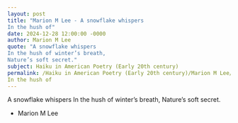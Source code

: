 ```yaml
---
layout: post
title: "Marion M Lee - A snowflake whispers
In the hush of"
date: 2024-12-28 12:00:00 -0000
author: Marion M Lee
quote: "A snowflake whispers
In the hush of winter’s breath,
Nature’s soft secret."
subject: Haiku in American Poetry (Early 20th century)
permalink: /Haiku in American Poetry (Early 20th century)/Marion M Lee/Marion M Lee - A snowflake whispers
In the hush of
---
```


A snowflake whispers
In the hush of winter’s breath,
Nature’s soft secret.

- Marion M Lee
